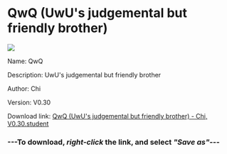 # QwQ (UwU's judgemental but friendly brother)

<img src = "https://raw.githubusercontent.com/Arbiter1223/Daigaku-Gurashi-Custom-Students/master/Students/Files/QwQ%20(UwU's%20judgemental%20but%20friendly%20brother).png">

Name: QwQ

Description: UwU's judgemental but friendly brother

Author: Chi

Version: V0.30

Download link: <a href="https://raw.githubusercontent.com/Arbiter1223/Daigaku-Gurashi-Custom-Students/master/Students/Files/QwQ%20(UwU's%20judgemental%20but%20friendly%20brother)%20-%20Chi%2C%20V0.30.student">QwQ (UwU's judgemental but friendly brother) - Chi, V0.30.student</a>

### ---**To download, _right-click_ the link, and select _"Save as"_**---
